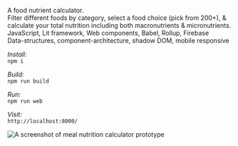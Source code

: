 A food nutrient calculator. <br/>
Filter different foods by category, select a food choice (pick from 200+), & calculate your total nutrition including both macronutrients & micronutrients. <br/>
JavaScript, Lit framework, Web components, Babel, Rollup, Firebase <br/>
Data-structures, component-architecture, shadow DOM, mobile responsive <br/>

*Install:*<br/>
```npm i```

*Build:*<br/>
```npm run build```

*Run:*<br/>
```npm run web```

*Visit:*<br/>
```http://localhost:8000/```

<img src="../../blob/main/bodyboon-ss.png" alt="A screenshot of meal nutrition calculator prototype" />
